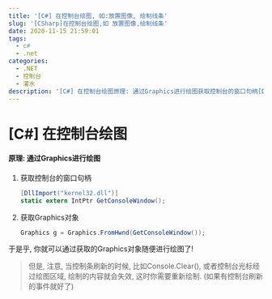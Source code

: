 ```yaml
---
title: '[C#] 在控制台绘图, 如:放置图像, 绘制线条'
slug: '[CSharp]在控制台绘图,如 放置图像,绘制线条'
date: 2020-11-15 21:59:01
tags:
  - c#
  - .net
categories:
  - .NET
  - 控制台
  - 灌水
description: '[C#] 在控制台绘图原理: 通过Graphics进行绘图获取控制台的窗口句柄[DllImport("kernel32.dll")]static extern IntPtr GetConsoleWindow();获取Graphics对象Graphics g = Graphics.FromHwnd(GetConsoleWindow());于是乎, 你就可以通过获取的Graphics对象随便进行绘图了!但是, 注意, 当控制条刷新的时候, 比如Console.Clear(), 或者控制'
---
```


# [C#] 在控制台绘图

#### 原理: 通过Graphics进行绘图

1. 获取控制台的窗口句柄
    ```csharp
    [DllImport("kernel32.dll")]
    static extern IntPtr GetConsoleWindow();
    ```
2. 获取Graphics对象
    ```csharp
    Graphics g = Graphics.FromHwnd(GetConsoleWindow());
    ```

于是乎, 你就可以通过获取的Graphics对象随便进行绘图了!

> 但是, 注意, 当控制条刷新的时候, 比如Console.Clear(), 或者控制台光标经过绘图区域, 绘制的内容就会失效, 这时你需要重新绘制. (如果有控制台刷新的事件就好了)
